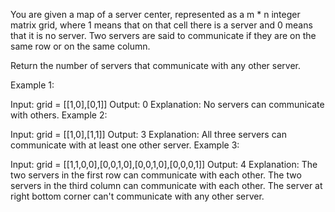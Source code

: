 You are given a map of a server center, represented as a m * n integer matrix grid, where 1 means that on that cell there is a server and 0 means that it is no server. Two servers are said to communicate if they are on the same row or on the same column.

Return the number of servers that communicate with any other server.

 

Example 1:



Input: grid = [[1,0],[0,1]]
Output: 0
Explanation: No servers can communicate with others.
Example 2:



Input: grid = [[1,0],[1,1]]
Output: 3
Explanation: All three servers can communicate with at least one other server.
Example 3:



Input: grid = [[1,1,0,0],[0,0,1,0],[0,0,1,0],[0,0,0,1]]
Output: 4
Explanation: The two servers in the first row can communicate with each other. The two servers in the third column can communicate with each other. The server at right bottom corner can't communicate with any other server.
